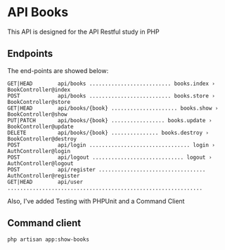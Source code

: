 
# API Books

This API is designed for the API Restful study in PHP

## Endpoints

The end-points are showed below:

    GET|HEAD        api/books .......................... books.index › BookController@index
    POST            api/books .......................... books.store › BookController@store
    GET|HEAD        api/books/{book} ..................... books.show › BookController@show
    PUT|PATCH       api/books/{book} ................. books.update › BookController@update
    DELETE          api/books/{book} ............... books.destroy › BookController@destroy
    POST            api/login ................................ login › AuthController@login
    POST            api/logout ............................. logout › AuthController@logout
    POST            api/register .................................. AuthController@register
    GET|HEAD        api/user .............................................................. 


Also, I've added Testing with PHPUnit and a Command Client

## Command client

    php artisan app:show-books
